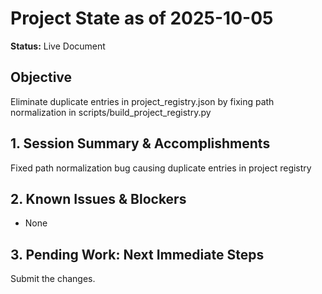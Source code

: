 # Project State as of 2025-10-05

**Status:** Live Document

## Objective
Eliminate duplicate entries in project_registry.json by fixing path normalization in scripts/build_project_registry.py

## 1. Session Summary & Accomplishments
Fixed path normalization bug causing duplicate entries in project registry

## 2. Known Issues & Blockers
- None

## 3. Pending Work: Next Immediate Steps
Submit the changes.
